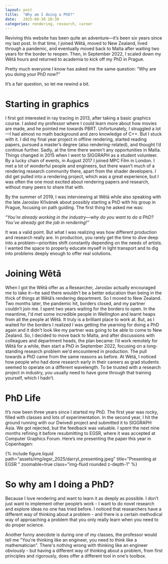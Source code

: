 ```yaml
---
layout: post
title:  "Why am I doing a PhD?"
date:   2025-08-30 10:30
categories: rendering, research, career
---
```


Reviving this website has been quite an adventure—it’s been six years since my last post. In that time, I joined Wētā, moved to New Zealand, lived through a pandemic, and eventually moved back to Malta after waiting two years for the border to reopen. Then, in September 2022, I scaled down my Wētā hours and returned to academia to kick off my PhD in Prague.

Pretty much everyone I know has asked me the same question: “Why are you doing your PhD now?”

It’s a fair question, so let me rewind a bit.

# Starting in graphics

I first got interested in ray tracing in 2013, after taking a basic graphics course. I asked my professor where I could learn more about how movies are made, and he pointed me towards PBRT. Unfortunately, I struggled a lot—I had almost no math background and zero knowledge of C++. But I stuck with it. I did my final year project in offline rendering, started reading papers, pursued a master’s degree (also rendering-related), and thought I’d continue further. Sadly, at the time there weren’t any opportunities in Malta.
Things changed in 2015 when I went to SIGGRAPH as a student volunteer. By a lucky chain of events, in August 2017 I joined MPC Film in London. I met a lot of wonderful people and engineers, but there wasn’t much of a rendering research community there, apart from the shader developers. I did get pulled into a rendering project, which was a great experience, but I was often the one most excited about rendering papers and research, without many peers to share that with.

By the summer of 2019, I was interviewing at Wētā while also speaking with the late Jaroslav Křivánek about possibly starting a PhD with his group in Prague, focusing on path guiding. The first thing he asked me was:

*“You’re already working in the industry—why do you want to do a PhD? You’ve already got the job in rendering!”*

It was a valid point. But what I was realizing was how different production and research really are. In production, you rarely get the time to dive deep into a problem—priorities shift constantly depending on the needs of artists. I wanted the space to properly educate myself in light transport and to dig into problems deeply enough to offer real solutions.

# Joining Wētā

When I got the Wētā offer as a Researcher, Jaroslav actually encouraged me to take it—he said there wouldn’t be a better education than being in the thick of things at Wētā’s rendering department. So I moved to New Zealand. Two months later, the pandemic hit, borders closed, and my partner couldn’t join me. I spent two years waiting for the borders to open. In the meantime, I'd met some incredible people in Wellington and learnt heaps from all the people at Wētā. It truly is a brilliant place to work at. But, as I waited for the borders I realized I was getting the yearning for doing a PhD again and it didn't look like my partner was going to be able to come to New Zealand. So, I decided to move back to Malta, and after discussions with colleagues and department heads, the plan became: I’d work remotely for Wētā for a while, then start a PhD in September 2022, focusing on a long-standing research problem we'd encountered in production.
The pull towards a PhD came from the same reasons as before. At Wētā, I noticed how people who had done research early in their careers as grad students seemed to operate on a different wavelength. To be trusted with a research project in industry, you usually need to have gone through that training yourself, which I hadn’t.

# PhD Life

It’s now been three years since I started my PhD. The first year was rocky, filled with classes and lots of experimentation. In the second year, I hit the ground running with our Dwivedi project and submitted it to SIGGRAPH Asia. We got rejected, but the feedback was valuable. I spent the next nine months refining it before resubmitting to EGSR, where it was accepted at Computer Graphics Forum. Here’s me presenting the paper this year in Copenhagen:

<div class="row justify-content-sm-center">
    <div class="col-sm-8 mt-3 mt-md-0">
        {% include figure.liquid path="assets/img/egsr_2025/darryl_presenting.jpeg" title="Presenting at EGSR
        " zoomable=true class="img-fluid rounded z-depth-1" %}
    </div>
</div>

# So why am I doing a PhD?
Because I love rendering and want to learn it as deeply as possible. I don’t just want to implement other people’s work - I want to do novel research and explore ideas no one has tried before. I noticed that researchers have a different way of thinking about a problem - and there is a certain methodical way of approaching a problem that you only really learn when you need to do proper science.

Another funny anecdote is during one of my classes, the professor would tell me "You're thinking like an engineer, you need to think like a mathematician". There's nothing wrong with thinking like an engineer obviously - but having a different way of thinking about a problem, from first principles and rigorously, does offer a different tool in one's toolbox.
